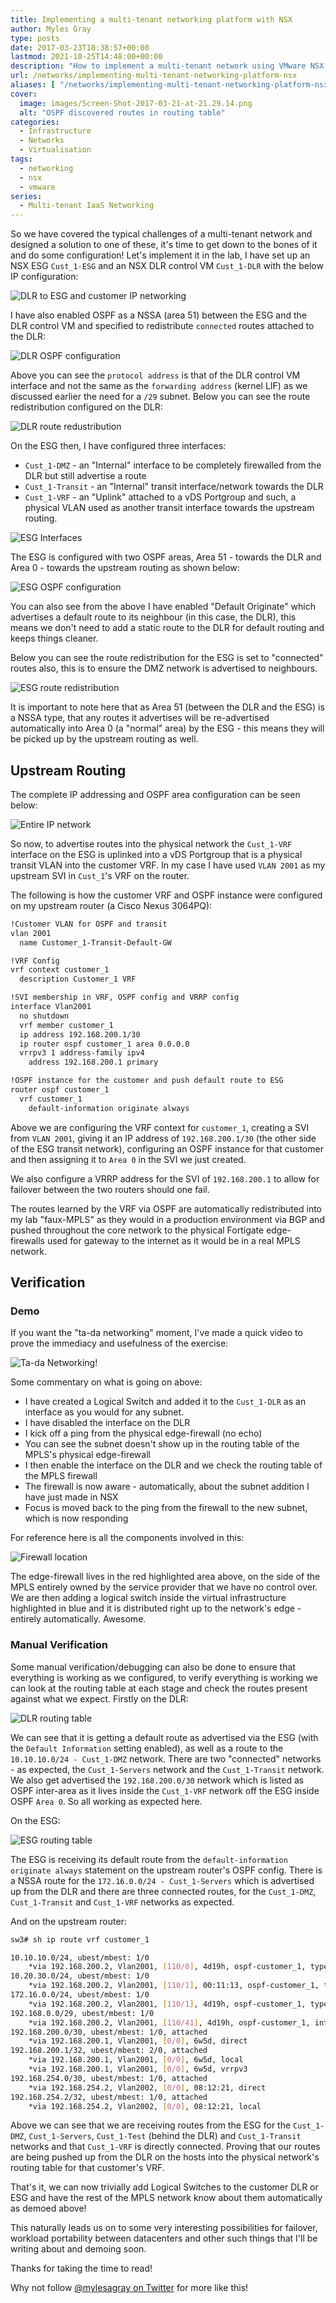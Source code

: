 ```yaml
---
title: Implementing a multi-tenant networking platform with NSX
author: Myles Gray
type: posts
date: 2017-03-23T18:38:57+00:00
lastmod: 2021-10-25T14:48:00+00:00
description: "How to implement a multi-tenant network using VMware NSX-V"
url: /networks/implementing-multi-tenant-networking-platform-nsx
aliases: [ "/networks/implementing-multi-tenant-networking-platform-nsx/amp" ]
cover:
  image: images/Screen-Shot-2017-03-21-at-21.29.14.png
  alt: "OSPF discovered routes in routing table"
categories:
  - Infrastructure
  - Networks
  - Virtualisation
tags:
  - networking
  - nsx
  - vmware
series:
  - Multi-tenant IaaS Networking
---
```


So we have covered the typical challenges of a multi-tenant network and designed a solution to one of these, it's time to get down to the bones of it and do some configuration! Let's implement it in the lab, I have set up an NSX ESG `Cust_1-ESG` and an NSX DLR control VM `Cust_1-DLR` with the below IP configuration:

![DLR to ESG and customer IP networking][1]

I have also enabled OSPF as a NSSA (area 51) between the ESG and the DLR control VM and specified to redistribute `connected` routes attached to the DLR:

![DLR OSPF configuration][2]

Above you can see the `protocol address` is that of the DLR control VM interface and not the same as the `forwarding address` (kernel LIF) as we discussed earlier the need for a `/29` subnet. Below you can see the route redistribution configured on the DLR:

![DLR route redustribution][3]

On the ESG then, I have configured three interfaces:

* `Cust_1-DMZ` - an "Internal" interface to be completely firewalled from the DLR but still advertise a route
* `Cust_1-Transit` - an "Internal" transit interface/network towards the DLR
* `Cust_1-VRF` - an "Uplink" attached to a vDS Portgroup and such, a physical VLAN used as another transit interface towards the upstream routing.

![ESG Interfaces][4]

The ESG is configured with two OSPF areas, Area 51 - towards the DLR and Area 0 - towards the upstream routing as shown below:

![ESG OSPF configuration][5]

You can also see from the above I have enabled "Default Originate" which advertises a default route to its neighbour (in this case, the DLR), this means we don't need to add a static route to the DLR for default routing and keeps things cleaner.

Below you can see the route redistribution for the ESG is set to "connected" routes also, this is to ensure the DMZ network is advertised to neighbours.

![ESG route redistribution][6]

It is important to note here that as Area 51 (between the DLR and the ESG) is a NSSA type, that any routes it advertises will be re-advertised automatically into Area 0 (a "normal" area) by the ESG - this means they will be picked up by the upstream routing as well.

## Upstream Routing

The complete IP addressing and OSPF area configuration can be seen below:

![Entire IP network][7]

So now, to advertise routes into the physical network the `Cust_1-VRF` interface on the ESG is uplinked into a vDS Portgroup that is a physical transit VLAN into the customer VRF. In my case I have used `VLAN 2001` as my upstream SVI in `Cust_1`'s VRF on the router.

The following is how the customer VRF and OSPF instance were configured on my upstream router (a Cisco Nexus 3064PQ):

```sh
!Customer VLAN for OSPF and transit
vlan 2001
  name Customer_1-Transit-Default-GW

!VRF Config
vrf context customer_1
  description Customer_1 VRF

!SVI membership in VRF, OSPF config and VRRP config   
interface Vlan2001
  no shutdown
  vrf member customer_1
  ip address 192.168.200.1/30
  ip router ospf customer_1 area 0.0.0.0
  vrrpv3 1 address-family ipv4
    address 192.168.200.1 primary

!OSPF instance for the customer and push default route to ESG
router ospf customer_1
  vrf customer_1
    default-information originate always
```

Above we are configuring the VRF context for `customer_1`, creating a SVI from `VLAN 2001`, giving it an IP address of `192.168.200.1/30` (the other side of the ESG transit network), configuring an OSPF instance for that customer and then assigning it to `Area 0` in the SVI we just created.

We also configure a VRRP address for the SVI of `192.168.200.1` to allow for failover between the two routers should one fail.

The routes learned by the VRF via OSPF are automatically redistributed into my lab "faux-MPLS" as they would in a production environment via BGP and pushed throughout the core network to the physical Fortigate edge-firewalls used for gateway to the internet as it would be in a real MPLS network.

## Verification

### Demo

If you want the "ta-da networking" moment, I've made a quick video to prove the immediacy and usefulness of the exercise:

![Ta-da Networking!][8]

Some commentary on what is going on above:

* I have created a Logical Switch and added it to the `Cust_1-DLR` as an interface as you would for any subnet.
* I have disabled the interface on the DLR
* I kick off a ping from the physical edge-firewall (no echo)
* You can see the subnet doesn't show up in the routing table of the MPLS's physical edge-firewall
* I then enable the interface on the DLR and we check the routing table of the MPLS firewall
* The firewall is now aware - automatically, about the subnet addition I have just made in NSX
* Focus is moved back to the ping from the firewall to the new subnet, which is now responding

For reference here is all the components involved in this:

![Firewall location][9]

The edge-firewall lives in the red highlighted area above, on the side of the MPLS entirely owned by the service provider that we have no control over. We are then adding a logical switch inside the virtual infrastructure highlighted in blue and it is distributed right up to the network's edge - entirely automatically. Awesome.

### Manual Verification

Some manual verification/debugging can also be done to ensure that everything is working as we configured, to verify everything is working we can look at the routing table at each stage and check the routes present against what we expect. Firstly on the DLR:

![DLR routing table][10]

We can see that it is getting a default route as advertised via the ESG (with the `Default Information` setting enabled), as well as a route to the `10.10.10.0/24 - Cust_1-DMZ` network. There are two "connected" networks - as expected, the `Cust_1-Servers` network and the `Cust_1-Transit` network. We also get advertised the `192.168.200.0/30` network which is listed as OSPF inter-area as it lives inside the `Cust_1-VRF` network off the ESG inside OSPF `Area 0`. So all working as expected here.

On the ESG:

![ESG routing table][11]

The ESG is receiving its default route from the `default-information originate always` statement on the upstream router's OSPF config. There is a NSSA route for the `172.16.0.0/24 - Cust_1-Servers` which is advertised up from the DLR and there are three connected routes, for the `Cust_1-DMZ`, `Cust_1-Transit` and `Cust_1-VRF` networks as expected.

And on the upstream router:

```sh
sw3# sh ip route vrf customer_1

10.10.10.0/24, ubest/mbest: 1/0
    *via 192.168.200.2, Vlan2001, [110/0], 4d19h, ospf-customer_1, type-2
10.20.30.0/24, ubest/mbest: 1/0
    *via 192.168.200.2, Vlan2001, [110/1], 00:11:13, ospf-customer_1, type-2
172.16.0.0/24, ubest/mbest: 1/0
    *via 192.168.200.2, Vlan2001, [110/1], 4d19h, ospf-customer_1, type-2
192.168.0.0/29, ubest/mbest: 1/0
    *via 192.168.200.2, Vlan2001, [110/41], 4d19h, ospf-customer_1, inter
192.168.200.0/30, ubest/mbest: 1/0, attached
    *via 192.168.200.1, Vlan2001, [0/0], 6w5d, direct
192.168.200.1/32, ubest/mbest: 2/0, attached
    *via 192.168.200.1, Vlan2001, [0/0], 6w5d, local
    *via 192.168.200.1, Vlan2001, [0/0], 6w5d, vrrpv3
192.168.254.0/30, ubest/mbest: 1/0, attached
    *via 192.168.254.2, Vlan2002, [0/0], 08:12:21, direct
192.168.254.2/32, ubest/mbest: 1/0, attached
    *via 192.168.254.2, Vlan2002, [0/0], 08:12:21, local
```

Above we can see that we are receiving routes from the ESG for the `Cust_1-DMZ`, `Cust_1-Servers`, `Cust_1-Test` (behind the DLR) and `Cust_1-Transit` networks and that `Cust_1-VRF` is directly connected. Proving that our routes are being pushed up from the DLR on the hosts into the physical network's routing table for that customer's VRF.

That's it, we can now trivially add Logical Switches to the customer DLR or ESG and have the rest of the MPLS network know about them automatically as demoed above!

This naturally leads us on to some very interesting possibilities for failover, workload portability between datacenters and other such things that I'll be writing about and demoing soon.

Thanks for taking the time to read!

Why not follow [@mylesagray on Twitter][12] for more like this!

 [1]: images/image-1-1.png
 [2]: images/Screen-Shot-2017-03-21-at-20.11.41.png
 [3]: images/Screen-Shot-2017-03-21-at-20.14.05.png
 [4]: images/Screen-Shot-2017-03-21-at-20.27.39.png
 [5]: images/Screen-Shot-2017-03-21-at-20.29.55.png
 [6]: images/Screen-Shot-2017-03-21-at-20.32.11.png
 [7]: images/image.png
 [8]: images/Ta-Da-Networking.gif
 [9]: images/Whole-network-distribution.png
 [10]: images/Screen-Shot-2017-03-21-at-21.28.57.png
 [11]: images/Screen-Shot-2017-03-21-at-21.29.14.png
 [12]: https://twitter.com/mylesagray
